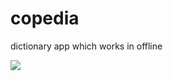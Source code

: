 # copedia
dictionary app which works in offline

<img src="http://i.gyazo.com/a8535208abdfd887504c97c944bb419f.png">
